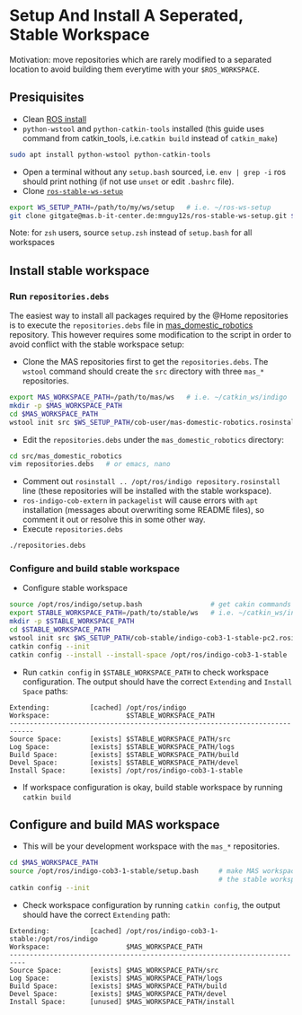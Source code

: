 # Setup And Install A Seperated, Stable Workspace

Motivation: move repositories which are rarely modified to a separated location to avoid building them everytime with your `$ROS_WORKSPACE`.

## Presiquisites

* Clean [ROS install](http://wiki.ros.org/indigo/Installation)
* `python-wstool` and `python-catkin-tools` installed (this guide uses command from catkin_tools, i.e.`catkin build` instead of `catkin_make`)

```bash
sudo apt install python-wstool python-catkin-tools
```

* Open a terminal without any `setup.bash` sourced, i.e. `env | grep -i` ros should print nothing (if not use `unset` or edit `.bashrc` file).
* Clone [`ros-stable-ws-setup`](https://mas.b-it-center.de/gitgate/mnguy12s/ros-stable-ws-setup)

```bash
export WS_SETUP_PATH=/path/to/my/ws/setup   # i.e. ~/ros-ws-setup
git clone gitgate@mas.b-it-center.de:mnguy12s/ros-stable-ws-setup.git $WS_SETUP_PATH
```

Note: for `zsh` users, source `setup.zsh` instead of `setup.bash` for all workspaces

## Install stable workspace

### Run `repositories.debs`
The easiest way to install all packages required by the @Home repositories is to execute the `repositories.debs` file in [mas_domestic_robotics](https://mas.b-it-center.de/gitgate/mas-group/mas_domestic_robotics) repository. This however requires some modification to the script in order to avoid conflict with the stable workspace setup:
* Clone the MAS repositories first to get the `repositories.debs`. The `wstool` command should create the `src` directory with three `mas_*` repositories.

```bash
export MAS_WORKSPACE_PATH=/path/to/mas/ws   # i.e. ~/catkin_ws/indigo
mkdir -p $MAS_WORKSPACE_PATH
cd $MAS_WORKSPACE_PATH
wstool init src $WS_SETUP_PATH/cob-user/mas-domestic-robotics.rosinstall
```

* Edit the `repositories.debs` under the `mas_domestic_robotics` directory:

```bash
cd src/mas_domestic_robotics
vim repositories.debs   # or emacs, nano
```

  * Comment out `rosinstall .. /opt/ros/indigo repository.rosinstall` line (these repositories will be installed with the stable workspace).
  * `ros-indigo-cob-extern` in `packagelist` will cause errors with `apt` installation (messages about overwriting some README files), so comment it out or resolve this in some other way.
* Execute `repositories.debs`

```bash
./repositories.debs
```

### Configure and build stable workspace
* Configure stable workspace

```bash
source /opt/ros/indigo/setup.bash                 # get cakin commands
export STABLE_WORKSPACE_PATH=/path/to/stable/ws   # i.e. ~/catkin_ws/indigo-cob3-1-stable
mkdir -p $STABLE_WORKSPACE_PATH
cd $STABLE_WORKSPACE_PATH
wstool init src $WS_SETUP_PATH/cob-stable/indigo-cob3-1-stable-pc2.rosinstall
catkin config --init
catkin config --install --install-space /opt/ros/indigo-cob3-1-stable
```

* Run `catkin config` in `$STABLE_WORKSPACE_PATH` to check workspace configuration. The output should have the correct `Extending` and `Install Space` paths:

```
Extending:          [cached] /opt/ros/indigo
Workspace:                   $STABLE_WORKSPACE_PATH
----------------------------------------------------------------------------
Source Space:       [exists] $STABLE_WORKSPACE_PATH/src
Log Space:          [exists] $STABLE_WORKSPACE_PATH/logs
Build Space:        [exists] $STABLE_WORKSPACE_PATH/build
Devel Space:        [exists] $STABLE_WORKSPACE_PATH/devel
Install Space:      [exists] /opt/ros/indigo-cob3-1-stable
```

* If workspace configuration is okay, build stable workspace by running `catkin build`

## Configure and build MAS workspace
* This will be your development workspace with the `mas_*` repositories.

```bash
cd $MAS_WORKSPACE_PATH
source /opt/ros/indigo-cob3-1-stable/setup.bash     # make MAS workspace extends
                                                    # the stable workspace
catkin config --init
```

* Check workspace configuration by running `catkin config`, the output should have the correct `Extending` path:

```
Extending:          [cached] /opt/ros/indigo-cob3-1-stable:/opt/ros/indigo
Workspace:                   $MAS_WORKSPACE_PATH
--------------------------------------------------------------------------
Source Space:       [exists] $MAS_WORKSPACE_PATH/src
Log Space:          [exists] $MAS_WORKSPACE_PATH/logs
Build Space:        [exists] $MAS_WORKSPACE_PATH/build
Devel Space:        [exists] $MAS_WORKSPACE_PATH/devel
Install Space:      [unused] $MAS_WORKSPACE_PATH/install
```